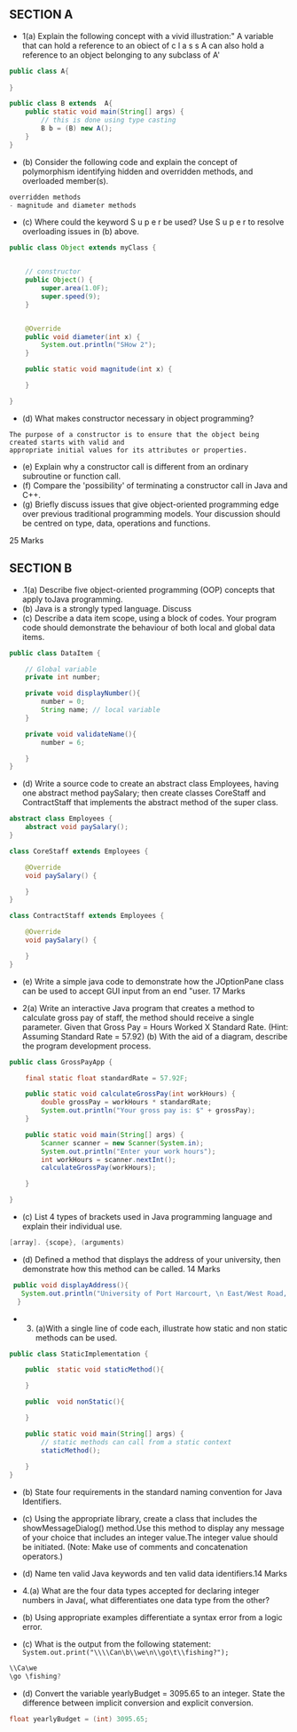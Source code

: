## SECTION A
- 1(a) Explain the following concept with a vivid illustration:"
A variable that can hold a reference to an obiect of c l a s s A can also hold a reference to an object belonging to any subclass of A'
```java
public class A{
    
}

public class B extends  A{
    public static void main(String[] args) {
        // this is done using type casting
        B b = (B) new A(); 
    }
}

```
- (b) Consider the following code and explain the concept of polymorphism identifying hidden and overridden methods, and overloaded member(s).
```java
overridden methods
- magnitude and diameter methods
```

- (c) Where could the keyword S u p e r be used? Use S u p e r
to resolve overloading issues in (b) above.
```java
public class Object extends myClass {


    // constructor
    public Object() {
        super.area(1.0F);
        super.speed(9);
    }


    @Override
    public void diameter(int x) {
        System.out.println("SHow 2");
    }

    public static void magnitude(int x) {

    }

}
```
- (d) What makes constructor necessary in object programming?
```
The purpose of a constructor is to ensure that the object being created starts with valid and
appropriate initial values for its attributes or properties.
```

- (e) Explain why a constructor call is different from an ordinary subroutine or function call.
- (f) Compare the 'possibility' of terminating a constructor call in Java and C++.
- (g) Briefly discuss issues that give object-oriented programming edge over previous traditional programming models. Your discussion should be centred on type, data, operations and functions.

25 Marks

## SECTION B
- .1(a) Describe five object-oriented programming (OOP) concepts that apply toJava programming.
- (b) Java is a strongly typed language. Discuss
- (c) Describe a data item scope, using a block of codes. Your program code should demonstrate the behaviour of both
  local and global data items.
```java
public class DataItem {

    // Global variable
    private int number;

    private void displayNumber(){
        number = 0;
        String name; // local variable
    }

    private void validateName(){
        number = 6;

    }
}

```  
- (d) Write a source code to create an abstract class Employees, having one abstract method paySalary;
  then create classes CoreStaff and ContractStaff that implements the abstract method of the super class.
```java
abstract class Employees {
    abstract void paySalary();
}

class CoreStaff extends Employees {

    @Override
    void paySalary() {

    }
}

class ContractStaff extends Employees {

    @Override
    void paySalary() {

    }
}

```  
- (e) Write a simple java code to demonstrate how the JOptionPane class can be used to accept GUI input from an end "user. 17 Marks

- 2(a) Write an interactive Java program that creates a method to calculate gross pay of staff, the method should receive a single parameter.
 Given that Gross Pay = Hours Worked X Standard Rate. (Hint: Assuming Standard Rate = 57.92) (b) With the aid of a diagram, describe the program development process.
```java
public class GrossPayApp {

    final static float standardRate = 57.92F;

    public static void calculateGrossPay(int workHours) {
        double grossPay = workHours * standardRate;
        System.out.println("Your gross pay is: $" + grossPay);
    }

    public static void main(String[] args) {
        Scanner scanner = new Scanner(System.in);
        System.out.println("Enter your work hours");
        int workHours = scanner.nextInt();
        calculateGrossPay(workHours);

    }

}
```
- (c) List 4 types of brackets used in Java programming language and explain their individual use.
```java
[array]. {scope}, (arguments)
```
- (d) Defined a method that displays the address of your university, then demonstrate how this method can be called. 14 Marks
```java
 public void displayAddress(){
   System.out.println("University of Port Harcourt, \n East/West Road, \n PMB 5323 Choba, Rivers State");
  }
```

- 3. (a)With a single line of code each, illustrate how static and non static methods can be used.
```java
public class StaticImplementation {

    public  static void staticMethod(){

    }

    public  void nonStatic(){

    }

    public static void main(String[] args) {
        // static methods can call from a static context
        staticMethod();
        
    }
}

```
- (b) State four requirements in the standard naming convention for Java Identifiers.
- (c) Using the appropriate library, create a class that includes the showMessageDialog() method.Use this method to display any message of your choice that includes an integer value.The integer value should be initiated. (Note: Make use of comments and concatenation operators.)
- (d) Name ten valid Java keywords and ten valid data identifiers.14 Marks

- 4.(a) What are the four data types accepted for declaring integer numbers in Java(, what differentiates one data type from the other?
- (b) Using appropriate examples differentiate a syntax error from a logic error.
- (c) What is the output from the following statement: `System.out.print("\\\\Can\b\\we\n\\go\t\\fishing?");`
```java
\\Ca\we
\go	\fishing?

```
- (d) Convert the variable yearlyBudget = 3095.65 to an integer. State the difference between implicit conversion and explicit conversion.
```java
float yearlyBudget = (int) 3095.65;
```
